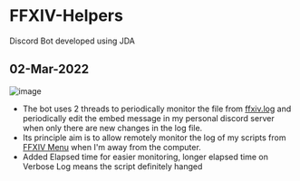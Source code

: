 # FFXIV-Helpers
Discord Bot developed using JDA


## 02-Mar-2022
![image](https://user-images.githubusercontent.com/21898084/156227217-11a0f24d-043f-426b-b4e1-7421b472afa1.png)
- The bot uses 2 threads to periodically monitor the file from <a href="https://github.com/teoshinjiat/FFXIV-Menu/blob/main/ffxiv.log">ffxiv.log</a> and periodically edit the embed message in my personal discord server when only there are new changes in the log file.
- Its principle aim is to allow remotely monitor the log of my scripts from <a href="https://github.com/teoshinjiat/FFXIV-Menu">FFXIV Menu</a> when I'm away from the computer.
- Added Elapsed time for easier monitoring, longer elapsed time on Verbose Log means the script definitely hanged
